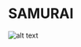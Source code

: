 # SAMURAI
![alt text](https://raw.githubusercontent.com/OmarChefrad/SAMURAI/main/assets/samurai%20(1).png)

